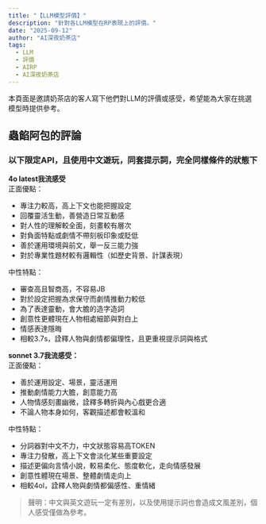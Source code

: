 ```yaml
---
title: "【LLM模型評價】"
description: "針對各LLM模型在RP表現上的評價。"
date: "2025-09-12"
author: "AI深夜奶茶店"
tags:
  - LLM
  - 評價
  - AIRP
  - AI深夜奶茶店
---
```


本頁面是邀請奶茶店的客人寫下他們對LLM的評價或感受，希望能為大家在挑選模型時提供參考。

## 蟲餡阿包的評論
### 以下限定API，且使用中文遊玩，同套提示詞，完全同樣條件的狀態下
**4o latest我流感受**  
正面優點：  
- 專注力較高，高上下文也能把握設定  
- 回覆靈活生動，善營造日常互動感  
- 對人性的理解較全面，刻畫較有層次  
- 對負面特點或劇情不帶刻板印象或貶低  
- 善於運用環境與前文，舉一反三能力強  
- 對於專業性題材較有邏輯性（如歷史背景、計謀表現）  
  
中性特點：  
- 審查高且智商高，不容易JB  
- 對於設定把握為求保守而劇情推動力較低  
- 為了表達靈動，會大膽的造字造詞  
- 創意性更體現在人物相處細節與對白上  
- 情感表達隱晦  
- 相較3.7s，詮釋人物與劇情都偏理性，且更重視提示詞與格式  
  
**sonnet 3.7我流感受：**  
正面優點：  
- 善於運用設定、場景，靈活運用  
- 推動劇情能力大膽，創意能力高  
- 人物情感刻畫幽微，詮釋多轉折與內心戲更合適  
- 不論人物本身如何，客觀描述都會較溫和  
  
中性特點：  
- 分詞器對中文不力，中文狀態容易高TOKEN  
- 專注力發散，高上下文會淡化某些重要設定  
- 描述更偏向言情小說，較易柔化、態度軟化，走向情感發展  
- 創意性體現在場景、整體劇情走向上  
- 相較4ol，詮釋人物與劇情都偏感性、重情緒  
  
> 聲明：中文與英文遊玩一定有差別，以及使用提示詞也會造成文風差別，個人感受僅做為參考。  